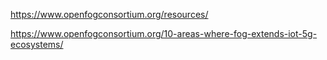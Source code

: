 
https://www.openfogconsortium.org/resources/

https://www.openfogconsortium.org/10-areas-where-fog-extends-iot-5g-ecosystems/

